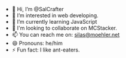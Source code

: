 - 👋 Hi, I’m @SalCrafter
- 👀 I’m interested in web developing.
- 🌱 I’m currently learning JavaScript
- 💞️ I'm looking to collaborate on MCStacker.
- 📫 You can reach me on: silas@moehler.net
- 😄 Pronouns: he/him
- ⚡ Fun fact: I like ant-eaters.
